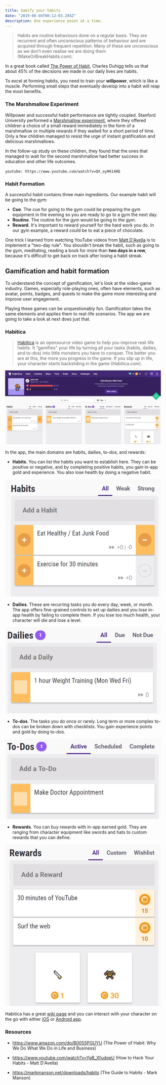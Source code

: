 ```yaml
---
title: Gamify your habits
date: "2019-08-04T08:12:03.284Z"
description: One experience point at a time.
---
```


> Habits are routine behaviours done on a regular basis. They are recurrent and often unconscious patterns of behaviour and are acquired through frequent repetition. Many of these are unconscious as we don’t even realise we are doing them (MakeOrBreakHabits.com).

In a great book called [The Power of Habit](https://www.amazon.com/Power-Habit-What-Life-Business/dp/081298160X), Charles Duhigg tells us that
about 45% of the decisions we made in our daily lives are habits.

To excel at forming habits, you need to train your **willpower**, which is like a muscle. Performing small steps that eventually develop into a habit will reap the most benefits.

### The Marshmallow Experiment

Willpower and successful habit performance are tightly coupled. Stanford University performed a [Marshmallow experiment](https://en.wikipedia.org/wiki/Stanford_marshmallow_experiment), where they offered children a choice of a small reward immediately in the form of a marshmallow or multiple rewards if they waited for a short period of time. Only a few children managed to resist the urge of instant gratification and delicious marshmallows.

In the follow-up study on these children, they found that the ones that managed to wait for the second marshmallow had better success in education and other life outcomes.

`youtube: https://www.youtube.com/watch?v=QX_oy9614HQ`

### Habit Formation

A successful habit contains three main ingredients. Our example habit will be going to the gym:

- **Cue**. The cue for going to the gym could be preparing the gym equipment in the evening so you are ready to go to a gym the next day.
- **Routine**. The routine for the gym would be going to the gym.
- **Reward**. It's important to reward yourself for the hard work you do. In our gym example, a reward could be to eat a piece of chocolate.

One trick I learned from watching YouTube videos from [Matt D'Avella](https://www.youtube.com/user/blackboxfilmcompany) is to implement a "two-day rule". You shouldn't break the habit, such as going to the gym, meditating, reading a book for more than **two days in a row**, because it's difficult to get back on track after losing a habit streak.

## Gamification and habit formation

To understand the concept of gamification, let's look at the video-game industry. Games, especially role-playing ones, often have elements, such as avatar, points, badges, and quests to make the game more interesting and improve user engagement.

Playing these games can be unquestionably fun. Gamification takes the same elements and applies them to real-life scenarios. The app we are going to take a look at next does just that.

### Habitica

> [Habitica](https://habitica.com) is an opensource video game to help you improve real-life habits. It "gamifies" your life by turning all your tasks (habits, dailies, and to-dos) into little monsters you have to conquer. The better you are at this, the more you progress in the game. If you slip up in life, your character starts backsliding in the game (Habitica.com).

![Habitica Full UI](./habitica-full-ui.jpg)

In the app, the main domains are habits, dailies, to-dos, and rewards:

- **Habits**. You can list the habits you want to establish here. They can be positive or negative, and by completing positive habits, you gain in-app gold and experience. You also lose health by doing a negative habit.

![Habitica Habits UI](./habitica-habits.jpg)

- **Dailies**. These are recurring tasks you do every day, week, or month. The app offers fine-grained controls to set up dailies and you lose in-app health by failing to complete them. If you lose too much health, your character will die and lose a level.

![Habitica Dailies UI](./habitica-dailies.jpg)

- **To-dos**. The tasks you do once or rarely. Long term or more complex to-dos can be broken down with checklists. You gain experience points and gold by doing to-dos.

![Habitica Todos UI](./habitica-todos.jpg)

- **Rewards**. You can buy rewards with in-app earned gold. They are ranging from character equipment like swords and hats to custom rewards that you can define.

![Habitica Rewards UI](./habitica-rewards.jpg)

Habitica has a great [wiki page](https://habitica.fandom.com/wiki/Habitica_Wiki) and you can interact with your character on the go with either [iOS](https://apps.apple.com/us/app/habitica-gamified-taskmanager/id994882113) or [Android app](https://play.google.com/store/apps/details?id=com.habitrpg.android.habitica&hl=en).

### Resources

- https://www.amazon.com/dp/B0055PGUYU (The Power of Habit: Why We Do What We Do in Life and Business)

- https://www.youtube.com/watch?v=YgB_XfudqeU (How to Hack Your Habits - Matt D'Avella)

- https://markmanson.net/downloads/habits (The Guide to Habits - Mark Manson)
